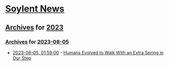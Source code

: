 # [Soylent News](../../../README.md)

## [Archives](../../index.md) for [2023](../index.md)

### [Archives](../../index.md) for [2023-08-05](index.md)

* [2023-08-05, 01:59:00](https://soylentnews.org/article.pl?sid=23/08/04/0352228&from=rss) - [Humans Evolved to Walk With an Extra Spring in Our Step](https://soylentnews.org/article.pl?sid=23/08/04/0352228&from=rss)
